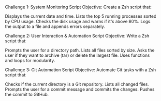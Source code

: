 Challenge 1: System Monitoring Script
Objective: Create a Zsh script that:

Displays the current date and time.
Lists the top 5 running processes sorted by CPU usage.
Checks the disk usage and warns if it's above 80%.
Logs the output to a file and appends errors separately.



Challenge 2: User Interaction & Automation Script
Objective: Write a Zsh script that:

Prompts the user for a directory path.
Lists all files sorted by size.
Asks the user if they want to archive (tar) or delete the largest file.
Uses functions and loops for modularity.



Challenge 3: Git Automation Script
Objective: Automate Git tasks with a Zsh script that:

Checks if the current directory is a Git repository.
Lists all changed files.
Prompts the user for a commit message and commits the changes.
Pushes the commit to GitHub.


